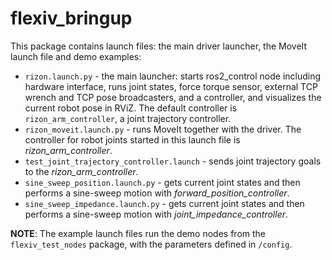 # flexiv_bringup

This package contains launch files: the main driver launcher, the MoveIt launch file and demo examples:

- `rizon.launch.py` - the main launcher: starts ros2_control node including hardware interface, runs joint states, force torque sensor, external TCP wrench and TCP pose broadcasters, and a controller, and visualizes the current robot pose in RViZ. The default controller is `rizon_arm_controller`, a joint trajectory controller.
- `rizon_moveit.launch.py` - runs MoveIt together with the driver. The controller for robot joints started in this launch file is *rizon_arm_controller*.
- `test_joint_trajectory_controller.launch` - sends joint trajectory goals to the *rizon_arm_controller*.
- `sine_sweep_position.launch.py` - gets current joint states and then performs a sine-sweep motion with *forward_position_controller*.
- `sine_sweep_impedance.launch.py` - gets current joint states and then performs a sine-sweep motion with *joint_impedance_controller*.

**NOTE**: The example launch files run the demo nodes from the `flexiv_test_nodes` package, with the parameters defined in `/config`.
